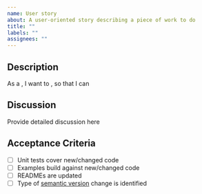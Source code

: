 ```yaml
---
name: User story
about: A user-oriented story describing a piece of work to do
title: ""
labels: ""
assignees: ""
---
```


## Description

As a <user type>, I want to <do something>, so that I can <accomplish something>

## Discussion

Provide detailed discussion here

## Acceptance Criteria

<!-- Remove any that don't apply -->

-   [ ] Unit tests cover new/changed code
-   [ ] Examples build against new/changed code
-   [ ] READMEs are updated
-   [ ] Type of [semantic version](https://semver.org/) change is identified
